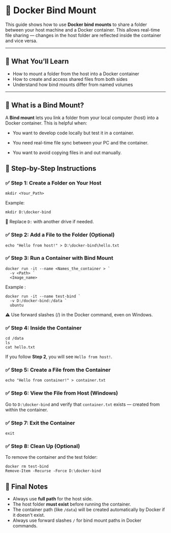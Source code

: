 # 🐳 Docker Bind Mount 

This guide shows how to use **Docker bind mounts** to share a folder between your host machine and a Docker container. This allows real-time file sharing — changes in the host folder are reflected inside the container and vice versa.

---

## 🎯 What You’ll Learn

- How to mount a folder from the host into a Docker container
- How to create and access shared files from both sides
- Understand how bind mounts differ from named volumes

---

## 🧠 What is a Bind Mount?
A **Bind mount** lets you link a folder from your local computer (host) into a Docker container. This is helpful when:

- You want to develop code locally but test it in a container.

- You need real-time file sync between your PC and the container.

- You want to avoid copying files in and out manually.

## 🧱 Step-by-Step Instructions

### ✅ Step 1: Create a Folder on Your Host

```
mkdir <Your_Path>
```
Example:
```
mkdir D:\docker-bind
```
📌 Replace `D:` with another drive if needed.

### ✅ Step 2: Add a File to the Folder (Optional) 
```
echo "Hello from host!" > D:\docker-bind\hello.txt
```

### ✅ Step 3: Run a Container with Bind Mount
```
docker run -it --name <Names_the_container > `
  -v <Path> `
  <Image_name>
```
Example :
```
docker run -it --name test-bind `
  -v D:/docker-bind:/data `
  ubuntu
```
⚠️ Use forward slashes (/) in the Docker command, even on Windows.

### ✅ Step 4: Inside the Container

```
cd /data
ls
cat hello.txt
```
If you follow **Step 2**, you will see `Hello from host!`.

### ✅ Step 5: Create a File from the Container
```
echo "Hello from container!" > container.txt
```
### ✅ Step 6: View the File from Host (Windows)
Go to `D:\docker-bind` and verify that `container.txt` exists — created from within the container.
### ✅ Step 7: Exit the Container
```
exit
```
### ✅ Step 8: Clean Up (Optional)
To remove the container and the test folder:
```
docker rm test-bind
Remove-Item -Recurse -Force D:\docker-bind
```

## 📘 Final Notes

- Always use **full path** for the host side.
- The host folder **must exist** before running the container.
- The container path (like `/data`) will be created automatically by Docker if it doesn't exist.
- Always use forward slashes `/` for bind mount paths in Docker commands.